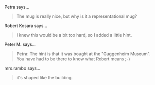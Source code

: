 Petra says…
>	The mug is really nice, but why is it a representational mug?

Robert Kosara says…
>	I knew this would be a bit too hard, so I added a little hint.

Peter M. says…
>	Petra: The hint is that it was bought at the "Guggenheim Museum". You have had to be there to know what Robert means ;-)

mrs.rambo says…
>	it's shaped like the building.
